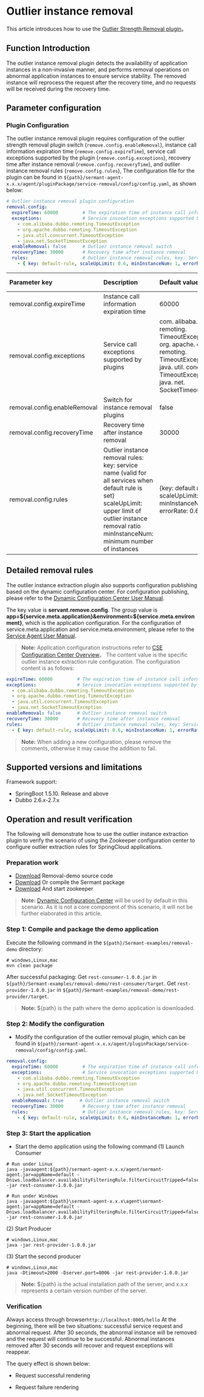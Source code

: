 # Outlier instance removal

This article introduces how to use the [Outlier Strength Removal plugin](https://github.com/huaweicloud/Sermant/tree/develop/sermant-plugins/sermant-service-removal)。

## Function Introduction

The outlier instance removal plugin detects the availability of application instances in a non-invasive manner, and performs removal operations on abnormal application instances to ensure service stability. The removed instance will reprocess the request after the recovery time, and no requests will be received during the recovery time.

## Parameter configuration

### Plugin Configuration

The outlier instance removal plugin requires configuration of the outlier strength removal plugin switch (`remove.config.enableRemoval`), instance call information expiration time (`remove.config.expireTime`), service call exceptions supported by the plugin (`remove.config.exceptions`), recovery time after instance removal (`remove.config.recoveryTime`), and outlier instance removal rules (`remove.config.rules`), The configuration file for the plugin can be found in `${path}/sermant-agent-x.x.x/agent/pluginPackage/service-removal/config/config.yaml`, as shown below:

```yaml
# Outlier instance removal plugin configuration
removal.config:
  expireTime: 60000         # The expiration time of instance call information. Unit: milliseconds
  exceptions:               # Service invocation exceptions supported by plugins
    - com.alibaba.dubbo.remoting.TimeoutException
    - org.apache.dubbo.remoting.TimeoutException
    - java.util.concurrent.TimeoutException
    - java.net.SocketTimeoutException
  enableRemoval: false      # Outlier instance removal switch
  recoveryTime: 30000       # Recovery time after instance removal
  rules:                    # Outlier instance removal rules, key: Service name (default rule applies to all services), scaleUpLimit: The upper limit of the outlier instance removal ratio. MinInstanceNum: The minimum number of instances.
    - { key: default-rule, scaleUpLimit: 0.6, minInstanceNum: 1, errorRate: 0.6 }
```

|Parameter key | Description | Default value | Is it required|
| :----------------------------------- | :------------------------- | :------------| :------- |
|removal.config.expireTime | Instance call information expiration time | 60000 | Yes|
|removal.config.exceptions | Service call exceptions supported by plugins | com. alibaba. dubbo. remoting. TimeoutException<br>org. apache. dubo. remoting. TimeoutException<br>java. util. concurrent. TimeoutException<br>java. net. SocketTimeoutException | Yes|
|removal.config.enableRemoval | Switch for instance removal plugins | false | Yes|
|removal.config.recoveryTime | Recovery time after instance removal | 30000 | Yes|
|removal.config.rules | Outlier instance removal rules:<br>key: service name (valid for all services when default rule is set)<br>scaleUpLimit: upper limit of outlier instance removal ratio<br>minInstanceNum: minimum number of instances | {key: default rule, scaleUpLimit: 0.6, minInstanceNum: 1, errorRate: 0.6} | Yes|

## Detailed removal rules

The outlier instance extraction plugin also supports configuration publishing based on the dynamic configuration center. For configuration publishing, please refer to the [Dynamic Configuration Center User Manual](../user-guide/configuration-center.md#publish-configuration).

The key value is **servant.remove.config**. The group value is **app=${service.meta.application}&environment=${service.meta.environment}**, which is the application configuration. For the configuration of service.meta.application and service.meta.environment, please refer to the [Service Agent User Manual](../user-guide/sermant-agent.md#sermant-agent-parameter-configuration).

> **Note:** Application configuration instructions refer to [CSE Configuration Center Overview](https://support.huaweicloud.com/devg-cse/cse_devg_0020.html)。
The content value is the specific outlier instance extraction rule configuration. The configuration content is as follows:

```yaml
expireTime: 60000         # The expiration time of instance call information. Unit: milliseconds
exceptions:               # Service invocation exceptions supported by plugins
  - com.alibaba.dubbo.remoting.TimeoutException
  - org.apache.dubbo.remoting.TimeoutException
  - java.util.concurrent.TimeoutException
  - java.net.SocketTimeoutException
enableRemoval: false      # Outlier instance removal switch
recoveryTime: 30000       # Recovery time after instance removal
rules:                    # Outlier instance removal rules, key: Service name (default rule applies to all services), scaleUpLimit: The upper limit of the outlier instance removal ratio. MinInstanceNum: The minimum number of instances.
  - { key: default-rule, scaleUpLimit: 0.6, minInstanceNum: 1, errorRate: 0.6 }
```

> **Note:** When adding a new configuration, please remove the comments, otherwise it may cause the addition to fail.
## Supported versions and limitations

Framework support:
- SpringBoot 1.5.10. Release and above
- Dubbo 2.6.x-2.7.x

## Operation and result verification

The following will demonstrate how to use the outlier instance extraction plugin to verify the scenario of using the Zookeeper configuration center to configure outlier extraction rules for SpringCloud applications.

### Preparation work
- [Download](https://github.com/huaweicloud/Sermant-examples/tree/main/removal-demo) Removal-demo source code
- [Download](https://github.com/huaweicloud/Sermant/releases) Or compile the Sermant package
- [Download](https://zookeeper.apache.org/releases#download) And start zookeeper

> **Note:** [Dynamic Configuration Center](../user-guide/configuration-center.md) will be used by default in this scenario. As it is not a core component of this scenario, it will not be further elaborated in this article.

### Step 1: Compile and package the demo application

Execute the following command in the `${path}/Sermant-examples/removal-demo` directory:

```shell
# windows,Linux,mac
mvn clean package
```
After successful packaging:
Get `rest-consumer-1.0.0.jar` in `${path}/Sermant-examples/removal-demo/rest-consumer/target`.
Get `rest-provider-1.0.0.jar` in `${path}/Sermant-examples/removal-demo/rest-provider/target`.

> **Note:** ${path} is the path where the demo application is downloaded.

### Step 2: Modify the configuration
- Modify the configuration of the outlier removal plugin, which can be found in `${path}/sermant-agent-x.x.x/agent/pluginPackage/service-removal/config/config.yaml`.
```yaml
removal.config:
  expireTime: 60000         # The expiration time of instance call information. Unit: milliseconds
  exceptions:               # Service invocation exceptions supported by plugins
    - com.alibaba.dubbo.remoting.TimeoutException
    - org.apache.dubbo.remoting.TimeoutException
    - java.util.concurrent.TimeoutException
    - java.net.SocketTimeoutException
  enableRemoval: true      # Outlier instance removal switch
  recoveryTime: 30000       # Recovery time after instance removal
  rules:                    # Outlier instance removal rules, key: Service name (default rule applies to all services), scaleUpLimit: The upper limit of the outlier instance removal ratio. MinInstanceNum: The minimum number of instances.
    - { key: default-rule, scaleUpLimit: 0.6, minInstanceNum: 1, errorRate: 0.6 }
```
### Step 3: Start the application
- Start the demo application using the following command
(1) Launch Consumer

```shell
# Run under Linux
java -javaagent:${path}/sermant-agent-x.x.x/agent/sermant-agent.jar=appName=default -Dniws.loadbalancer.availabilityFilteringRule.filterCircuitTripped=false -jar rest-consumer-1.0.0.jar
```

```shell
# Run under Windows
java -javaagent:${path}\sermant-agent-x.x.x\agent\sermant-agent.jar=appName=default -Dniws.loadbalancer.availabilityFilteringRule.filterCircuitTripped=false -jar rest-consumer-1.0.0.jar
```

(2) Start Producer

```shell
# windows,Linux,mac
java -jar rest-provider-1.0.0.jar
```

(3) Start the second producer

```shell
# windows,Linux,mac
java -Dtimeout=2000 -Dserver.port=8006 -jar rest-provider-1.0.0.jar
```
> **Note:** ${path} is the actual installation path of the server, and x.x.x represents a certain version number of the server.

### Verification
Always access through browser`http://localhost:8005/hello` At the beginning, there will be two situations: successful service request and abnormal request. After 30 seconds, the abnormal instance will be removed and the request will continue to be successful. Abnormal instances removed after 30 seconds will recover and request exceptions will reappear.

The query effect is shown below:

- Request successful rendering

<MyImage src="/docs-img/removal-req-success.png"/>

- Request failure rendering

<MyImage src="/docs-img/removal-req-fail.png"/>